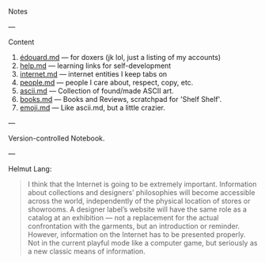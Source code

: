 Notes

—

Content

1. [édouard.md](https://github.com/edouerd/notes/blob/gh-pages/edouard.md) — for doxers (jk lol, just a listing of my accounts)
2. [help.md](https://github.com/edouerd/notes/blob/gh-pages/help.md) — learning links for self-development
3. [internet.md](https://github.com/edouerd/notes/blob/gh-pages/internet.md) — internet entities I keep tabs on
4. [people.md](https://github.com/edouerd/notes/blob/gh-pages/people.md) — people I care about, respect, copy, etc.
5. [ascii.md](https://github.com/edouerd/notes/blob/gh-pages/ascii.md) — Collection of found/made ASCII art.
6. [books.md](https://github.com/edouerd/notes/blob/gh-pages/books.md) — Books and Reviews, scratchpad for 'Shelf Shelf'.
7. [emoji.md](https://github.com/edouerd/notes/blob/gh-pages/emoji.md) — Like ascii.md, but a little crazier.

—

Version-controlled Notebook.

—

Helmut Lang:

> I think that the Internet is going to be extremely important. Information about collections and designers’ philosophies will become accessible across the world, independently of the physical location of stores or showrooms. A designer label’s website will have the same role as a catalog at an exhibition — not a replacement for the actual confrontation with the garments, but an introduction or reminder. However, information on the Internet has to be presented properly. Not in the current playful mode like a computer game, but seriously as a new classic means of information.
